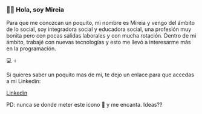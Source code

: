 ### 👋🏼 Hola, soy Mireia 

Para que me conozcan un poquito, mi nombre es Mireia y vengo del ámbito de lo social, soy integradora social y educadora social, una profesión muy bonita pero con pocas salidas laborales y con mucha rotación. Dentro de mi ámbito, trabajé con nuevas tecnologías y esto me llevó a interesarme más en la programación.

💻 ♀️

Si quieres saber un poquito mas de mi, te dejo un enlace para que accedas a mi Linkedin:

[Linkedin](https://www.linkedin.com/in/mireia-s-0845661a4/)


PD: nunca se donde meter este icono 🚀 y me encanta. Ideas?? 
